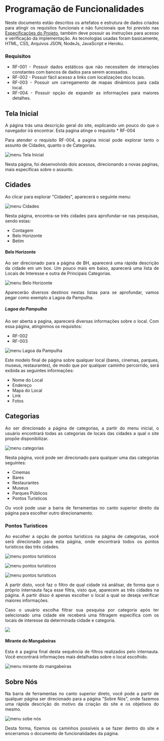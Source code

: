 <div align="justify"> 

# Programação de Funcionalidades

Neste documento estão descritos os artefatos e estrutura de dados criados para atingir os requisitos funcionais e não funcionais que foi previsto nas <a href="./specification.md">Especificações do Projeto</a>, também deve possuir as instruções para acesso e verificação da implementação. As tecnologias usadas foram basicamente, HTML, CSS, Arquivos JSON, NodeJs, JavaScript e Heroku.

### Requisitos 
 * RF-001 - Possuir dados estáticos que não necessitem de interações constantes com bancos de dados para serem acessados.
 * RF-002 - Possuir fácil acesso a links com localizações dos locais.
 * RF-003 - Possuir um carregamento de mapas dinâmicos para cada local.
 * RF-004 - Possuir opção de expandir as informações para maiores detalhes. 


 ## Tela Inicial   
  A página trás uma descrição geral do site, explicando um pouco do que o navegador irá encontrar. Esta pagina atinge o requisito      * RF-004

  Para atender o requisito RF-004, a pagína inicial pode explorar tanto o assunto de Cidades, quanto o de Categorias.

  ![menu Tela Inicial](img/menutelainicial.png)

  Nesta página, foi desenvolvido dois acessos, direcionando a novas paginas, mais especificas sobre o assunto.


## Cidades
  Ao  clicar para explorar "Cidades", aparecerá o seguinte menu:

  ![menu Cidades](img/menucidades.png)

  Nesta página, encontra-se três cidades para aprofundar-se nas pesquisas, sendo estas:
   * Contagem
   * Belo Horizonte
   * Betim
   

#### Belo Horizonte
  Ao ser direcionado para a página de BH, aparecerá uma rápida descrição da cidade em um box. Um pouco mais em baixo, aparecerá uma lista de Locais de Interesse e outra de Principais Categorias.

  ![menu Belo Horizonte](img/menubh.png)

  Aparecerão diversos destinos nestas listas para se aprofundar, vamos pegar como exemplo a Lagoa da Pampulha.


##### Lagoa da Pampulha
  Ao ser aberta a pagina, aparecerá diversas informações sobre o local. Com essa página, atinginmos os requisitos: 
 * RF-002
 * RF-003

 ![menu Lagoa da Pampulha](img/menulagoadapampulha.png)

  Este modelo final de página sobre qualquer local (bares, cinemas, parques, museus, restaurantes), de modo que por qualquer caminho percorrido, será exibida as seguintes informações:
   * Nome do Local
   * Endereço  
   * Mapa do Local
   * Link
   * Fotos


## Categorias
  Ao ser direcionado a página de categorias, a partir do menu inicial, o usuário encontrará todas as categorias de locais das cidades a qual o site propõe disponibilizar.

 ![menu categorias](img/menucategorias.png)

  Nesta página, você pode ser direcionado para qualquer uma das categorias seguintes:
   * Cinemas
   * Bares
   * Restaurantes
   * Museus
   * Parques Públicos
   * Pontos Turisticos

  Ou você pode usar a barra de ferramentas no canto superior direito da página para escolher outro direcionamento.


### Pontos Turisticos 
  Ao escolher a opção de pontos turisticos na página de categorias, você será direcionado para esta página, onde encontrará todos os pontos turisticos das três cidades.

 ![menu pontos turisticos](img/menucategoriascidades1.png)

 ![menu pontos turisticos](img/menucategoriascidades2.png)

 ![menu pontos turisticos](img/menucategoriascidades3.png)

  A partir disto, você faz o filtro de qual cidade irá análisar, de forma que o próprio internauta faça esse filtra, visto que, aparecem as três cidades na página. A partir disso é apenas escolher o local a qual se deseja verificar maiores informações.

 Caso o usuário escolha filtrar sua pesquisa por categoria após ter selecionado uma cidade ele receberá uma filtragem específica com os locais de interesse da determinada cidade e categoria.
 
 <img src="https://i.ibb.co/7jwCpzk/Screenshot-from-2022-06-19-15-32-16.png" border="0">
 
 
#### Mirante do Mangabeiras
  Esta é a pagina final desta sequência de filtros realizados pelo internauta. Você encontrará informações mais detalhadas sobre o local escolhido.

 ![menu mirante do mangabeiras](img/menumangabeiras.png)


## Sobre Nós
  Na barra de ferramentas no canto superior direto, você pode a partir de qualquer página ser direcionado para a página "Sobre Nós", onde fazemos uma rápida descrição do motivo da criação do site e os objetivos do mesmo.

 ![menu sobe nós](img/menusobrenos.png)

  Desta forma, fizemos os caminhos possíveis a se fazer dentro do site e encerramos o documento de funcionalidades da página.
<br/>
